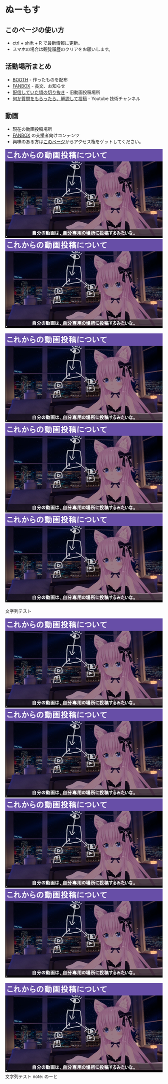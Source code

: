 # ぬーもす
## このページの使い方
* ctrl + shift + R で最新情報に更新。
* スマホの場合は観覧履歴のクリアをお願いします。

## 活動場所まとめ
* [BOOTH](https://numos.booth.pm/) - 作ったものを配布
* [FANBOX](https://numos.fanbox.cc/) - 長文、お知らせ
* [配信していた頃の切り抜き](https://www.youtube.com/channel/UCI5nkn0_yAdx9LfP8exWSHg?sub_confirmation=0?sub_confirmation=1) - 旧動画投稿場所
* [何か質問をもらったら、解説して投稿](https://www.youtube.com/channel/UCI5nkn0_yAdx9LfP8exWSHg?sub_confirmation=0?sub_confirmation=1) - Youtube 技術チャンネル

## 動画
* 現在の動画投稿場所
* [FANBOX](https://numos.fanbox.cc/) の支援者向けコンテンツ
* 興味のある方は[このページ](https://numos.fanbox.cc/)からアクセス権をゲットしてください。

![](./images/1.png)
![](./images/1.png)

![](./images/1.png)
![](./images/1.png)
![](./images/1.png)

文字列テスト

![](./images/1.png)
![](./images/1.png)
![](./images/1.png)
![](./images/1.png)

![](./images/1.png)
文字列テスト
note: のーと
